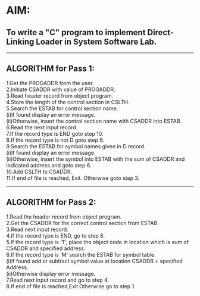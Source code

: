 # AIM:

## To write a "C" program to implement Direct-Linking Loader in System Software Lab.

***

## ALGORITHM for Pass 1:
1.Get the PROGADDR from the user.<BR>
2.Initiate CSADDR with value of PROGADDR.<BR>
3.Read header record from object program.<BR>
4.Store the length of the control section in CSLTH.<BR>
5.Search the ESTAB for control section name. <BR>
(i)If found display an error message.<BR>
(ii)Otherwise, insert the control section name with CSADDR into ESTAB.<BR>
6.Read the next input record.<BR>
7.If the record type is END goto step 10.<BR>
8.If the record type is not D goto step 6.<BR>
9.Search the ESTAB for symbol names given in D record.<BR>
(i)If found display an error message.<BR>
(ii)Otherwise, insert the symbol into ESTAB with the sum of CSADDR and indicated address and goto step 6.<BR>
10.Add CSLTH to CSADDR.<BR>
11.If end of file is reached, Exit. Otherwise goto step 3.<BR>

***
## ALGORITHM for Pass 2:

1.Read the header record from object program.<BR>
2.Get the CSADDR for the correct control section from ESTAB.<BR>
3.Read next input record.<BR>
4.If the record type is END, go to step 8.<BR>
5.If the record type is ‘T’, place the object code in location which is sum of CSADDR and specified address.<BR>
6.If the record type is ‘M’ search the ESTAB for symbol table.<BR>
   (i)If found add or subtract symbol value at location CSADDR + specified Address.<BR>
   (ii)Otherwise display error message.<BR>
7.Read next input record and go to step 4.<BR>
8.If end of file is reached,Exit.Otherwise go to step 1.<BR>
